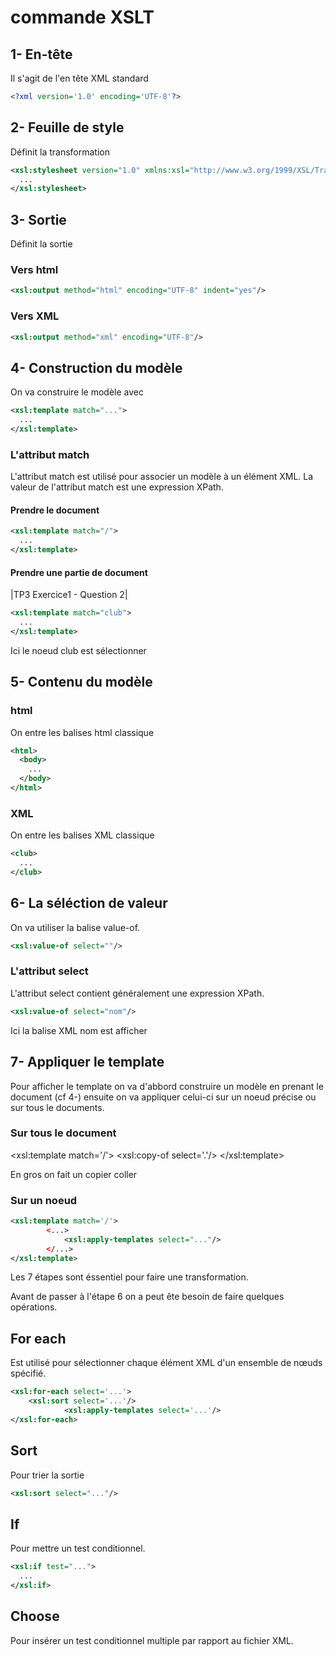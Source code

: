 # commande XSLT  

## 1- En-tête
Il s'agit de l'en tête XML standard
```XML
<?xml version='1.0' encoding='UTF-8'?>
``` 

## 2- Feuille de style 
Définit la transformation 
```XML
<xsl:stylesheet version="1.0" xmlns:xsl="http://www.w3.org/1999/XSL/Transform">
  ...
</xsl:stylesheet>
```

## 3- Sortie 
Définit la sortie 
### Vers html
```XML
<xsl:output method="html" encoding="UTF-8" indent="yes"/>
```
### Vers XML
```XML 
<xsl:output method="xml" encoding="UTF-8"/>
```

## 4- Construction du modèle 
On va construire le modèle avec 
```XML
<xsl:template match="...">
  ...
</xsl:template>
```
### L'attribut match 
L'attribut match est utilisé pour associer un modèle à un élément XML. La valeur de l'attribut match est une expression XPath.
#### Prendre le document
```XML
<xsl:template match="/">
  ...
</xsl:template>
```
#### Prendre une partie de document
|TP3 Exercice1 - Question 2|
```XML
<xsl:template match="club">
  ...
</xsl:template>
```
Ici le noeud club est sélectionner

## 5- Contenu du modèle 
### html 
On entre les balises html classique
```XML
<html>
  <body>
    ...
  </body>
</html>
```
### XML
On entre les balises XML classique
```XML
<club>
  ...
</club>
``` 

## 6- La séléction de valeur
On va utiliser la balise value-of.
```XML
<xsl:value-of select=""/>
```
### L'attribut select
L'attribut select contient généralement une expression XPath.
```XML
<xsl:value-of select="nom"/>
```
Ici la balise XML nom est afficher 

## 7- Appliquer le template
Pour afficher le template on va d'abbord construire un modèle en prenant le document (cf 4-) ensuite on va appliquer celui-ci sur un noeud précise ou sur tous le documents.
### Sur tous le document
<xsl:template match='/'>
		<xsl:copy-of select='.'/>
</xsl:template>

En gros on fait un copier coller
### Sur un noeud 
```XML 
<xsl:template match='/'>
    	<...>
    		<xsl:apply-templates select="..."/>
    	</...>
</xsl:template>
```

Les 7 étapes sont éssentiel pour faire une transformation.

Avant de passer à l'étape 6 on a peut ête besoin de faire quelques opérations.
## For each 
Est utilisé pour sélectionner chaque élément XML d'un ensemble de nœuds spécifié. 
```XML
<xsl:for-each select='...'>
	<xsl:sort select='...'/>
    		<xsl:apply-templates select='...'/>
</xsl:for-each>
```

## Sort
Pour trier la sortie
```XML
<xsl:sort select="..."/>
```

## If
Pour mettre un test conditionnel.
```XML
<xsl:if test="...">
  ...
</xsl:if> 
```

## Choose
Pour insérer un test conditionnel multiple par rapport au fichier XML.




